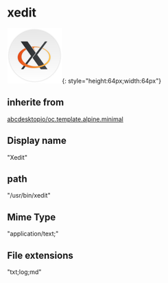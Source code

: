 # xedit
![circle_xedit.svg](/applications/icons/circle_xedit.svg){: style="height:64px;width:64px"}
## inherite from
[abcdesktopio/oc.template.alpine.minimal](abcdesktopio/oc.template.alpine.minimal.md)
## Display name
"Xedit"
## path
"/usr/bin/xedit"
## Mime Type
"application/text;"
## File extensions
"txt;log;md"
